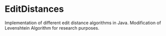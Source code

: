 # EditDistances
Implementation of different edit distance algorithms in Java. Modification of Levenshtein Algorithm for research purposes.
